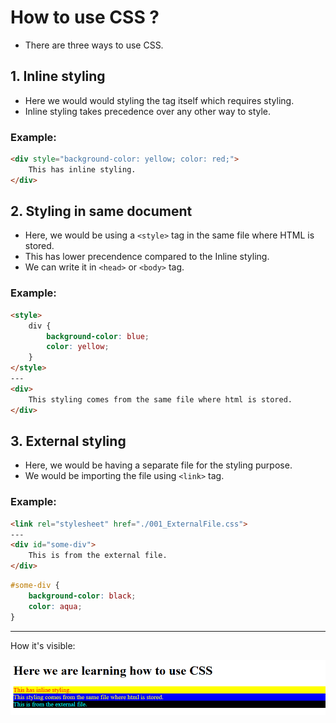 # How to use CSS ?

- There are three ways to use CSS.

## 1. Inline styling

- Here we would would styling the tag itself which requires styling.
- Inline styling takes precedence over any other way to style.

### Example:

```html
<div style="background-color: yellow; color: red;">
	This has inline styling.
</div>
```

## 2. Styling in same document

- Here, we would be using a `<style>` tag in the same file where HTML is stored.
- This has lower precendence compared to the Inline styling.
- We can write it in `<head>` or `<body>` tag.

### Example:

```html
<style>
	div {
		background-color: blue;
		color: yellow;
	}
</style>
---
<div>
	This styling comes from the same file where html is stored.
</div>
```

## 3. External styling

- Here, we would be having a separate file for the styling purpose.
- We would be importing the file using `<link>` tag.

### Example:

```html
<link rel="stylesheet" href="./001_ExternalFile.css">
---
<div id="some-div">
	This is from the external file.
</div>
```

```css
#some-div {
	background-color: black;
	color: aqua;
}
```

---

How it's visible:

![Usage](../Assets/001_Usage.png)